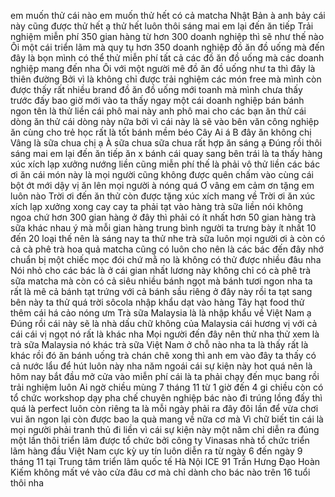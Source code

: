 em muốn thử cái nào em muốn thử hết có cả matcha Nhật Bản à anh bảy cái này cũng được thử hết ạ thử hết luôn thôi sáng mai em lại đến ăn tiếp Trải nghiệm miễn phí 350 gian hàng từ hơn 300 doanh nghiệp thì sẽ như thế nào Ôi một cái triển lãm mà quy tụ hơn 350 doanh nghiệp đồ ăn đồ uống mà đến đây là bọn mình có thể thử miễn phí tất cả các đồ ăn đồ uống mà các doanh nghiệp mang đến nha Ôi với một người mê đồ ăn đồ uống như ta thì đây là thiên đường Bởi vì là không chỉ được trải nghiệm các món free mà mình còn được thấy rất nhiều brand đồ ăn đồ uống mới toanh mà mình chưa thấy trước đấy bao giờ mới vào ta thấy ngay một cái doanh nghiệp bán bánh ngon tên là thử liền cái phô mai này anh phô mai cho các bạn ăn thử cái dòng ăn thử cái dòng này nữa bởi vì cái này là sẽ vào bên văn công nghiệp ăn cùng cho trẻ học rất là tốt bánh mềm béo Cây Ai á B đây ăn không chị Vâng là sữa chua chị ạ À sữa chua sữa chua rất hợp ăn sáng ạ Đúng rồi thôi sáng mai em lại đến ăn tiếp ăn x bánh cái quay sang bên trái là ta thấy hàng xúc xích lạp xưởng nướng liền cũng miễn phí thế là phải vô thử liền các bác ơi ăn cái món này là mọi người cũng không được quên chấm vào cùng cái bột ớt mới dậy vị ăn lên mọi người à nóng quá Ơ vâng em cảm ơn tặng em luôn nào Trời ơi đến ăn thử còn được tặng xúc xích mang về Trời ơi ăn xúc xích lạp xưởng xong cay cay ta phải tạt vào hàng trà sữa liền nói không ngoa chứ hơn 300 gian hàng ở đây thì phải có ít nhất hơn 50 gian hàng trà sữa khác nhau ý mà mỗi gian hàng trung bình người ta trưng bày ít nhất 10 đến 20 loại thế nên là sáng nay ta thử nhe trà sữa luôn mọi người ơi à còn có cả cà phê trà hoa quả matcha cũng có luôn cho nên là các bác đến đây nhớ chuẩn bị một chiếc mọc đói chứ mằ no là không có thử được nhiều đâu nha Nói nhỏ cho các bác là ở cái gian nhất lương này không chỉ có cà phê trà sữa matcha mà còn có cả siêu nhiều bánh ngọt mà bánh tươi ngon nha ta rất là mê cả bánh tạt trứng với cả bánh sầu riêng ở đây này rồi ta tạt sang bên này ta thử quá trời sôcola nhập khẩu dạt vào hàng Tây hạt food thử thêm cái há cảo nóng ưm Trà sữa Malaysia là là nhập khẩu về Việt Nam ạ Đúng rồi cái này sẽ là nhà dấu chữ không của Malaysia cái hương vị với cả cái cái vị ngọt nó rất là khác nha Mọi người đến đây nên thử nha thử xem là trà sữa Malaysia nó khác trà sữa Việt Nam ở chỗ nào nha ta là thấy rất là khác rồi đó ăn bánh uống trà chán chê xong thì anh em vào đây ta thấy có cả nước lẩu để hút luôn này nha năm ngoái cái sự kiện này hot quá nên là hôm nay bắt đầu mở cửa vào miễn phí cái là ta phải chạy đến mục bang rồi trải nghiệm luôn Ai ngờ chiều mùng 7 tháng 11 từ 1 giờ đến 4 gi chiều còn có tổ chức workshop dạy pha chế chuyên nghiệp bác nào đi trúng lồng đấy thì quá là perfect luôn còn riêng ta là mỗi ngày phải ra đây đôi lần để vừa chơi vui ăn ngon lại còn được bao la quà mang về nữa cơ mà Vì chữ biết tin cái là mọi người phải tranh thủ đi liền vì cái sự kiện này một năm chỉ diễn ra đúng một lần thôi triển lãm được tổ chức bởi công ty Vinasas nhà tổ chức triển lãm hàng đầu Việt Nam cực kỳ uy tín luôn diễn ra từ ngày 6 đến ngày 9 tháng 11 tại Trung tâm triển lãm quốc tế Hà Nội ICE 91 Trần Hưng Đạo Hoàn Kiếm không mất vé vào cửa đâu cơ mà chỉ dành cho bác nào trên 16 tuổi thôi nha